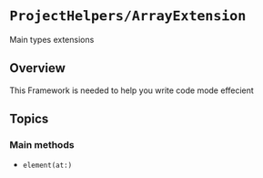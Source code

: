 # ``ProjectHelpers/ArrayExtension``

Main types extensions

## Overview

This Framework is needed to help you write code mode effecient

## Topics

### Main methods

- ``element(at:)``
